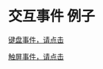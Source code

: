 # 交互事件 例子



[键盘事件，请点击](https://xiaoxiaohappy.github.io/d3js_example/交互/键盘事件.html)



[触屏事件，请点击](https://xiaoxiaohappy.github.io/d3js_example/交互/触屏事件.html)

